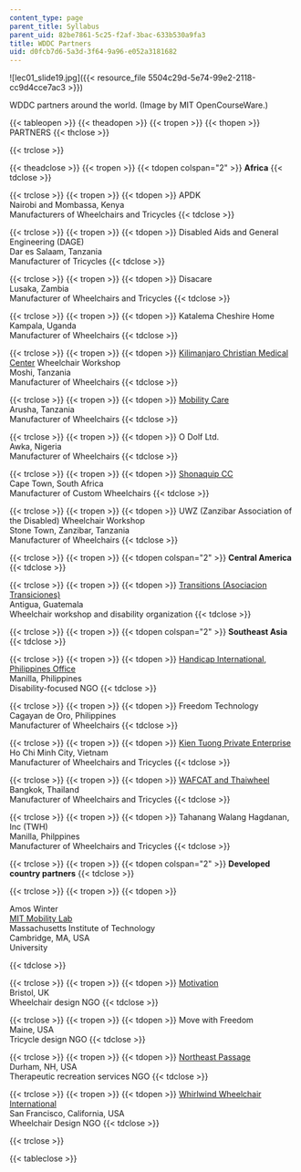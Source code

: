 ```yaml
---
content_type: page
parent_title: Syllabus
parent_uid: 82be7861-5c25-f2af-3bac-633b530a9fa3
title: WDDC Partners
uid: d0fcb7d6-5a3d-3f64-9a96-e052a3181682
---
```


![lec01_slide19.jpg]({{< resource_file 5504c29d-5e74-99e2-2118-cc9d4cce7ac3 >}})

WDDC partners around the world. (Image by MIT OpenCourseWare.)  

{{< tableopen >}}
{{< theadopen >}}
{{< tropen >}}
{{< thopen >}}
PARTNERS
{{< thclose >}}

{{< trclose >}}

{{< theadclose >}}
{{< tropen >}}
{{< tdopen colspan="2" >}}
**Africa**
{{< tdclose >}}

{{< trclose >}}
{{< tropen >}}
{{< tdopen >}}
APDK  
Nairobi and Mombassa, Kenya  
Manufacturers of Wheelchairs and Tricycles
{{< tdclose >}}

{{< trclose >}}
{{< tropen >}}
{{< tdopen >}}
Disabled Aids and General Engineering (DAGE)  
Dar es Salaam, Tanzania  
Manufacturer of Tricycles
{{< tdclose >}}

{{< trclose >}}
{{< tropen >}}
{{< tdopen >}}
Disacare  
Lusaka, Zambia  
Manufacturer of Wheelchairs and Tricycles
{{< tdclose >}}

{{< trclose >}}
{{< tropen >}}
{{< tdopen >}}
Katalema Cheshire Home  
Kampala, Uganda  
Manufacturer of Wheelchairs
{{< tdclose >}}

{{< trclose >}}
{{< tropen >}}
{{< tdopen >}}
[Kilimanjaro Christian Medical Center](http://www.kcmc.ac.tz/) Wheelchair Workshop  
Moshi, Tanzania  
Manufacturer of Wheelchairs
{{< tdclose >}}

{{< trclose >}}
{{< tropen >}}
{{< tdopen >}}
[Mobility Care](http://www.wheelchairs.co.tz/)  
Arusha, Tanzania  
Manufacturer of Wheelchairs
{{< tdclose >}}

{{< trclose >}}
{{< tropen >}}
{{< tdopen >}}
O Dolf Ltd.  
Awka, Nigeria  
Manufacturer of Wheelchairs
{{< tdclose >}}

{{< trclose >}}
{{< tropen >}}
{{< tdopen >}}
[Shonaquip CC](https://shonaquip.co.za/)  
Cape Town, South Africa  
Manufacturer of Custom Wheelchairs
{{< tdclose >}}

{{< trclose >}}
{{< tropen >}}
{{< tdopen >}}
UWZ (Zanzibar Association of the Disabled) Wheelchair Workshop  
Stone Town, Zanzibar, Tanzania  
Manufacturer of Wheelchairs
{{< tdclose >}}

{{< trclose >}}
{{< tropen >}}
{{< tdopen colspan="2" >}}
**Central America**
{{< tdclose >}}

{{< trclose >}}
{{< tropen >}}
{{< tdopen >}}
[Transitions (Asociacion Transiciones)](http://www.transitionsfoundation.org/)  
Antigua, Guatemala  
Wheelchair workshop and disability organization
{{< tdclose >}}

{{< trclose >}}
{{< tropen >}}
{{< tdopen colspan="2" >}}
**Southeast Asia**
{{< tdclose >}}

{{< trclose >}}
{{< tropen >}}
{{< tdopen >}}
[Handicap International, Philippines Office](http://www.handicapinternational.ph/)  
Manilla, Philippines  
Disability-focused NGO
{{< tdclose >}}

{{< trclose >}}
{{< tropen >}}
{{< tdopen >}}
Freedom Technology  
Cagayan de Oro, Philippines  
Manufacturer of Wheelchairs
{{< tdclose >}}

{{< trclose >}}
{{< tropen >}}
{{< tdopen >}}
[Kien Tuong Private Enterprise](http://kientuong.net/en/home/)  
Ho Chi Minh City, Vietnam  
Manufacturer of Wheelchairs and Tricycles
{{< tdclose >}}

{{< trclose >}}
{{< tropen >}}
{{< tdopen >}}
[WAFCAT and Thaiwheel](https://wafcat.or.th/site/index)  
Bangkok, Thailand  
Manufacturer of Wheelchairs and Tricycles
{{< tdclose >}}

{{< trclose >}}
{{< tropen >}}
{{< tdopen >}}
Tahanang Walang Hagdanan, Inc (TWH)  
Manilla, Philppines  
Manufacturer of Wheelchairs and Tricycles
{{< tdclose >}}

{{< trclose >}}
{{< tropen >}}
{{< tdopen colspan="2" >}}
**Developed country partners**
{{< tdclose >}}

{{< trclose >}}
{{< tropen >}}
{{< tdopen >}}


Amos Winter  
[MIT Mobility Lab](https://mobility.mit.edu/)  
Massachusetts Institute of Technology  
Cambridge, MA, USA  
University


{{< tdclose >}}

{{< trclose >}}
{{< tropen >}}
{{< tdopen >}}
[Motivation](http://www.motivation.org.uk/)  
Bristol, UK  
Wheelchair design NGO
{{< tdclose >}}

{{< trclose >}}
{{< tropen >}}
{{< tdopen >}}
Move with Freedom  
Maine, USA  
Tricycle design NGO
{{< tdclose >}}

{{< trclose >}}
{{< tropen >}}
{{< tdopen >}}
[Northeast Passage](http://www.nepassage.org/)  
Durham, NH, USA  
Therapeutic recreation services NGO
{{< tdclose >}}

{{< trclose >}}
{{< tropen >}}
{{< tdopen >}}
[Whirlwind Wheelchair International](https://whirlwindwheelchair.org)  
San Francisco, California, USA  
Wheelchair Design NGO
{{< tdclose >}}

{{< trclose >}}

{{< tableclose >}}